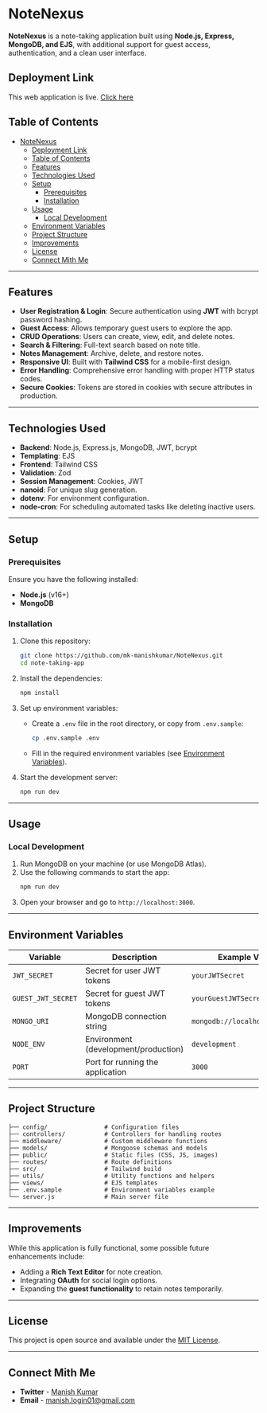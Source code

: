 # NoteNexus

**NoteNexus** is a note-taking application built using **Node.js, Express, MongoDB, and EJS**, with additional support for guest access, authentication, and a clean user interface. 

## Deployment Link

This web application is live. [Click here](https://notenexus-nmow.onrender.com)

## Table of Contents
- [NoteNexus](#notenexus)
  - [Deployment Link](#deployment-link)
  - [Table of Contents](#table-of-contents)
  - [Features](#features)
  - [Technologies Used](#technologies-used)
  - [Setup](#setup)
    - [Prerequisites](#prerequisites)
    - [Installation](#installation)
  - [Usage](#usage)
    - [Local Development](#local-development)
  - [Environment Variables](#environment-variables)
  - [Project Structure](#project-structure)
  - [Improvements](#improvements)
  - [License](#license)
  - [Connect Mith Me](#connect-mith-me)

---

## Features
- **User Registration & Login**: Secure authentication using **JWT** with bcrypt password hashing.
- **Guest Access**: Allows temporary guest users to explore the app.
- **CRUD Operations**: Users can create, view, edit, and delete notes.
- **Search & Filtering**: Full-text search based on note title.
- **Notes Management**: Archive, delete, and restore notes.
- **Responsive UI**: Built with **Tailwind CSS** for a mobile-first design.
- **Error Handling**: Comprehensive error handling with proper HTTP status codes.
- **Secure Cookies**: Tokens are stored in cookies with secure attributes in production.

---

## Technologies Used
- **Backend**: Node.js, Express.js, MongoDB, JWT, bcrypt
- **Templating**: EJS
- **Frontend**: Tailwind CSS
- **Validation**: Zod
- **Session Management**: Cookies, JWT
- **nanoid**: For unique slug generation.
- **dotenv**: For environment configuration.
- **node-cron**: For scheduling automated tasks like deleting inactive users.

---

## Setup

### Prerequisites
Ensure you have the following installed:
- **Node.js** (v16+)
- **MongoDB**

### Installation

1. Clone this repository:
    ```bash
    git clone https://github.com/mk-manishkumar/NoteNexus.git
    cd note-taking-app
    ```

2. Install the dependencies:
    ```bash
    npm install
    ```

3. Set up environment variables:
    - Create a `.env` file in the root directory, or copy from `.env.sample`:
      ```bash
      cp .env.sample .env
      ```
    - Fill in the required environment variables (see [Environment Variables](#environment-variables)).

4. Start the development server:
    ```bash
    npm run dev
    ```

---

## Usage

### Local Development
1. Run MongoDB on your machine (or use MongoDB Atlas).
2. Use the following commands to start the app:
    ```bash
    npm run dev
    ```
3. Open your browser and go to `http://localhost:3000`.

---

## Environment Variables

| Variable           | Description                          | Example Value                 |
| ------------------ | ------------------------------------ | ----------------------------- |
| `JWT_SECRET`       | Secret for user JWT tokens           | `yourJWTSecret`               |
| `GUEST_JWT_SECRET` | Secret for guest JWT tokens          | `yourGuestJWTSecret`          |
| `MONGO_URI`        | MongoDB connection string            | `mongodb://localhost/noteApp` |
| `NODE_ENV`         | Environment (development/production) | `development`                 |
| `PORT`             | Port for running the application     | `3000`                        |


---

## Project Structure

```
├── config/                # Configuration files
├── controllers/           # Controllers for handling routes
├── middleware/            # Custom middleware functions
├── models/                # Mongoose schemas and models
├── public/                # Static files (CSS, JS, images)
├── routes/                # Route definitions
├── src/                   # Tailwind build 
├── utils/                 # Utility functions and helpers
├── views/                 # EJS templates
├── .env.sample            # Environment variables example
└── server.js              # Main server file

```

---

## Improvements

While this application is fully functional, some possible future enhancements include:
- Adding a **Rich Text Editor** for note creation.
- Integrating **OAuth** for social login options.
- Expanding the **guest functionality** to retain notes temporarily.

---

## License

This project is open source and available under the [MIT License](https://github.com/mk-manishkumar/NoteNexus/blob/main/LICENSE).

---

## Connect Mith Me
- **Twitter** - [Manish Kumar](https://twitter.com/_manishmk)
- **Email** - [manish.login01@gmail.com](mailto:manish.login01@gmail.com)

